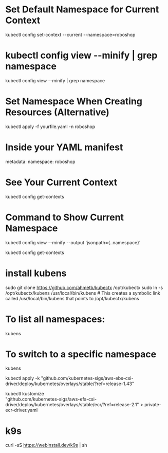 # Set Default Namespace for Current Context
kubectl config set-context --current --namespace=roboshop

# kubectl config view --minify | grep namespace
kubectl config view --minify | grep namespace

# Set Namespace When Creating Resources (Alternative)
kubectl apply -f yourfile.yaml -n roboshop

# Inside your YAML manifest
metadata:
  namespace: roboshop

# See Your Current Context
kubectl config get-contexts

# Command to Show Current Namespace

kubectl config view --minify --output 'jsonpath={..namespace}'

kubectl config get-contexts

# install kubens
sudo git clone https://github.com/ahmetb/kubectx /opt/kubectx
sudo ln -s /opt/kubectx/kubens /usr/local/bin/kubens # This creates a symbolic link called /usr/local/bin/kubens that points to /opt/kubectx/kubens


# To list all namespaces:
kubens

# To switch to a specific namespace
kubens <namespace-name>


kubectl apply -k "github.com/kubernetes-sigs/aws-ebs-csi-driver/deploy/kubernetes/overlays/stable/?ref=release-1.43"

kubectl kustomize \
    "github.com/kubernetes-sigs/aws-efs-csi-driver/deploy/kubernetes/overlays/stable/ecr/?ref=release-2.1" > private-ecr-driver.yaml

# k9s
curl -sS https://webinstall.dev/k9s | sh